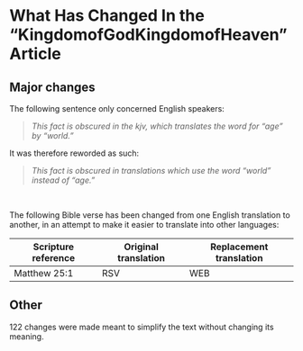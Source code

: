 # What Has Changed In the “KingdomofGodKingdomofHeaven” Article

## Major changes 
The following sentence only concerned English speakers:
> _This fact is obscured in the kjv, which translates the word for “age” by “world.”_

It was therefore reworded as such:
> _This fact is obscured in translations which use the word “world” instead of “age.”_

&nbsp;

The following Bible verse has been changed from one English translation to another, in an attempt to make it easier to translate into other languages:

| Scripture reference | Original translation | Replacement translation |
| --- | --- | --- |
| Matthew 25:1 | RSV | WEB |

## Other
122 changes were made meant to simplify the text without changing its meaning.
